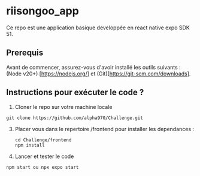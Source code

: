 # riisongoo_app

Ce repo est une application basique developpée en react native expo SDK 51.

## Prerequis
Avant de commencer, assurez-vous d'avoir installé les outils suivants : (Node v20+) [https://nodejs.org/] et (Git)[https://git-scm.com/downloads].

## Instructions pour exécuter le code ?

1. Cloner le repo sur votre machine locale
```Shell
git clone https://github.com/alpha970/Challenge.git
```
3. Placer vous dans le repertoire /frontend pour installer les dependances :
   ```Shell
   cd Challenge/frontend
   npm install

   ```
4. Lancer et tester le code
```Shell
npm start ou npx expo start 
``` 
